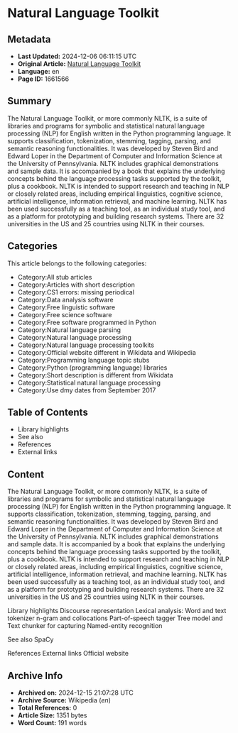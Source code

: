 # Natural Language Toolkit

## Metadata
- **Last Updated:** 2024-12-06 06:11:15 UTC
- **Original Article:** [Natural Language Toolkit](https://en.wikipedia.org/wiki/Natural_Language_Toolkit)
- **Language:** en
- **Page ID:** 1661566

## Summary
The Natural Language Toolkit, or more commonly NLTK, is a suite of libraries and programs for symbolic and statistical natural language processing (NLP) for English written in the Python programming language. It supports classification, tokenization, stemming, tagging, parsing, and semantic reasoning functionalities. It was developed by Steven Bird and Edward Loper in the Department of Computer and Information Science at the University of Pennsylvania. NLTK includes graphical demonstrations and sample data. It is accompanied by a book that explains the underlying concepts behind the language processing tasks supported by the toolkit, plus a cookbook.
NLTK is intended to support research and teaching in NLP or closely related areas, including empirical linguistics, cognitive science, artificial intelligence, information retrieval, and machine learning.
NLTK has been used successfully as a teaching tool, as an individual study tool, and as a platform for prototyping and building research systems. There are 32 universities in the US and 25 countries using NLTK in their courses.

## Categories
This article belongs to the following categories:

- Category:All stub articles
- Category:Articles with short description
- Category:CS1 errors: missing periodical
- Category:Data analysis software
- Category:Free linguistic software
- Category:Free science software
- Category:Free software programmed in Python
- Category:Natural language parsing
- Category:Natural language processing
- Category:Natural language processing toolkits
- Category:Official website different in Wikidata and Wikipedia
- Category:Programming language topic stubs
- Category:Python (programming language) libraries
- Category:Short description is different from Wikidata
- Category:Statistical natural language processing
- Category:Use dmy dates from September 2017

## Table of Contents

- Library highlights
- See also
- References
- External links

## Content

The Natural Language Toolkit, or more commonly NLTK, is a suite of libraries and programs for symbolic and statistical natural language processing (NLP) for English written in the Python programming language. It supports classification, tokenization, stemming, tagging, parsing, and semantic reasoning functionalities. It was developed by Steven Bird and Edward Loper in the Department of Computer and Information Science at the University of Pennsylvania. NLTK includes graphical demonstrations and sample data. It is accompanied by a book that explains the underlying concepts behind the language processing tasks supported by the toolkit, plus a cookbook.
NLTK is intended to support research and teaching in NLP or closely related areas, including empirical linguistics, cognitive science, artificial intelligence, information retrieval, and machine learning.
NLTK has been used successfully as a teaching tool, as an individual study tool, and as a platform for prototyping and building research systems. There are 32 universities in the US and 25 countries using NLTK in their courses.

Library highlights
Discourse representation
Lexical analysis: Word and text tokenizer
n-gram and collocations
Part-of-speech tagger
Tree model and Text chunker for capturing
Named-entity recognition

See also
SpaCy

References
External links
Official website

## Archive Info
- **Archived on:** 2024-12-15 21:07:28 UTC
- **Archive Source:** Wikipedia (_en_)
- **Total References:** 0
- **Article Size:** 1351 bytes
- **Word Count:** 191 words
